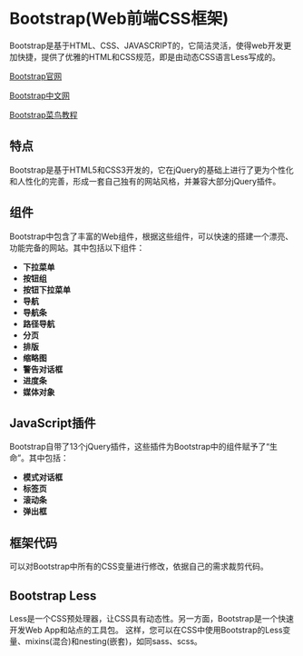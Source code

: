 # Bootstrap(Web前端CSS框架)
Bootstrap是基于HTML、CSS、JAVASCRIPT的，它简洁灵活，使得web开发更加快捷，提供了优雅的HTML和CSS规范，即是由动态CSS语言Less写成的。

[Bootstrap官网](http://bootstrap.evget.com/)

[Bootstrap中文网](http://www.bootcss.com/)

[Bootstrap菜鸟教程](http://www.runoob.com/bootstrap/bootstrap-tutorial.html)

## 特点
Bootstrap是基于HTML5和CSS3开发的，它在jQuery的基础上进行了更为个性化和人性化的完善，形成一套自己独有的网站风格，并兼容大部分jQuery插件。

## 组件
Bootstrap中包含了丰富的Web组件，根据这些组件，可以快速的搭建一个漂亮、功能完备的网站。其中包括以下组件：

- **下拉菜单**
- **按钮组**
- **按钮下拉菜单**
- **导航**
- **导航条**
- **路径导航**
- **分页**
- **排版**
- **缩略图**
- **警告对话框**
- **进度条**
- **媒体对象**

## JavaScript插件
Bootstrap自带了13个jQuery插件，这些插件为Bootstrap中的组件赋予了“生命”。其中包括：
- **模式对话框**
- **标签页**
- **滚动条**
- **弹出框**

## 框架代码
可以对Bootstrap中所有的CSS变量进行修改，依据自己的需求裁剪代码。

## Bootstrap Less
Less是一个CSS预处理器，让CSS具有动态性。另一方面，Bootstrap是一个快速开发Web App和站点的工具包。
这样，您可以在CSS中使用Bootstrap的Less变量、mixins(混合)和nesting(嵌套)，如同sass、scss。
